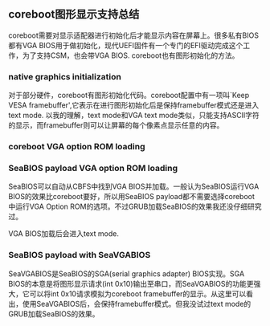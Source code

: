 ## coreboot图形显示支持总结

coreboot需要对显示适配器进行初始化后才能显示内容在屏幕上。很多私有BIOS都有VGA BIOS用于做初始化，现代UEFI固件有一个专门的EFI驱动完成这个工作，为了支持CSM，也会带VGA BIOS. coreboot也有图形初始化的方法。

### native graphics initialization

对于部分硬件，coreboot有图形初始化代码。coreboot配置中有一项叫`Keep VESA framebuffer',它表示在进行图形初始化后是保持framebuffer模式还是进入text mode. 以我的理解，text mode和VGA text mode类似，只能支持ASCII字符的显示，而framebuffer则可以让屏幕的每个像素点显示任意的内容。

### coreboot VGA option ROM loading

### SeaBIOS payload VGA option ROM loading

SeaBIOS可以自动从CBFS中找到VGA BIOS并加载。一般认为SeaBIOS运行VGA BIOS的效果比coreboot要好，所以用SeaBIOS payload都不需要选择coreboot中运行VGA Option ROM的选项。不过GRUB加载SeaBIOS的效果我还没仔细研究过。

VGA BIOS加载后会进入text mode.

### SeaBIOS payload with SeaVGABIOS

SeaVGABIOS是SeaBIOS的SGA(serial graphics adapter) BIOS实现。SGA BIOS的本意是将图形显示请求(int 0x10)输出至串口，而SeaVGABIOS的功能更强大，它可以将int 0x10请求模拟为coreboot framebuffer的显示。从这里可以看出，使用SeaVGABIOS后，会保持framebuffer模式。但我没试过text mode的GRUB加载SeaBIOS的效果。
